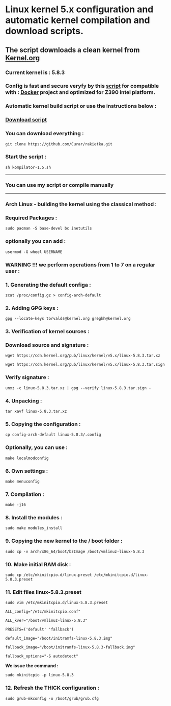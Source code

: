
# Linux kernel 5.x configuration and automatic kernel compilation and download scripts.
## The script downloads a clean kernel from [Kernel.org](https://kernel.org)
### Current kernel is : 5.8.3
### Config is fast and secure veryfy by this [script](https://github.com/moby/moby/blob/master/contrib/check-config.sh) for compatible with : [Docker](https://docs.docker.com) project and optimized for Z390 intel platform.
### Automatic kernel build script or use the instructions below :
### [Download script](https://github.com/Curar/rakietka/releases/download/1.5/kompilator-1.5.sh)
### You can download everything :
`git clone https://github.com/Curar/rakietka.git`
### Start the script :
`sh kompilator-1.5.sh`
***
### You can use my script or compile manually
***
### Arch Linux - building the kernel using the classical method :
### Required Packages :
`sudo pacman -S base-devel bc inetutils`
### optionally you can add :
`usermod -G wheel USERNAME`
### WARNING !!! we perform operations from 1 to 7 on a regular user :
### 1. Generating the default configa :
`zcat /proc/config.gz > config-arch-default`
### 2. Adding GPG keys :
 `gpg --locate-keys torvalds@kernel.org gregkh@kernel.org`
### 3. Verification of kernel sources :
### Download source and signature :
 `wget https://cdn.kernel.org/pub/linux/kernel/v5.x/linux-5.8.3.tar.xz`

 `wget https://cdn.kernel.org/pub/linux/kernel/v5.x/linux-5.8.3.tar.sign`
### Verify signature :
 `unxz -c linux-5.8.3.tar.xz | gpg --verify linux-5.8.3.tar.sign -`
### 4. Unpacking :
 `tar xavf linux-5.8.3.tar.xz`
### 5. Copying the configuration :
 `cp config-arch-default linux-5.8.3/.config`
### Optionally, you can use :
 `make localmodconfig`
### 6. Own settings :
 `make menuconfig`
### 7. Compilation :
 `make -j16`
### 8. Install the modules :
 `sudo make modules_install`
### 9. Copying the new kernel to the / boot folder :
 `sudo cp -v arch/x86_64/boot/bzImage /boot/vmlinuz-linux-5.8.3`
### 10. Make initial RAM disk :
 `sudo cp /etc/mkinitcpio.d/linux.preset /etc/mkinitcpio.d/linux-5.8.3.preset`
### 11. Edit files linux-5.8.3.preset
 `sudo vim /etc/mkinitcpio.d/linux-5.8.3.preset`

 ```
 ALL_config="/etc/mkinitcpio.conf"

 ALL_kver="/boot/vmlinuz-linux-5.8.3"

 PRESETS=('default' 'fallback')

 default_image="/boot/initramfs-linux-5.8.3.img"

 fallback_image="/boot/initramfs-linux-5.8.3-fallback.img"

 fallback_options="-S autodetect"
 ```

**We issue the command :**

 `sudo mkinitcpio -p linux-5.8.3`

### 12. Refresh the THICK configuration :
 `sudo grub-mkconfig -o /boot/grub/grub.cfg`


